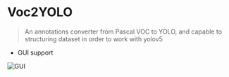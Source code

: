 # Voc2YOLO
> An annotations converter from Pascal VOC to YOLO, and capable to structuring dataset in order to work with yolov5

* GUI support

<img align="center" src="https://github.com/Untesler/Voc2YOLO/blob/master/readme_imgs/1.jpg" alt="GUI">
